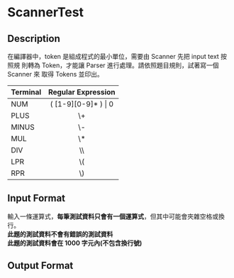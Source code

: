 # **ScannerTest**
## Description
在編譯器中，token 是組成程式的最小單位，需要由 Scanner 先把 input text 按照規
則轉為 Token，才能讓 Parser 進行處理。請依照題目規則，試著寫一個 Scanner 來
取得 Tokens 並印出。
  
| Terminal  | Regular Expression | 
|-------|:-----:|
| NUM | ( [1-9][0-9]* ) \| 0 |
| PLUS  | \\+ |
| MINUS | \\- |
| MUL | \\* |
| DIV | \\\\ |
| LPR | \\( |
| RPR | \\) |
  
## Input Format
輸入一條運算式，**每筆測試資料只會有一個運算式**，但其中可能會夾雜空格或換行。  
**此題的測試資料不會有錯誤的測試資料**  
**此題的測試資料會在 1000 字元內(不包含換行號)**  
  
## Output Format
